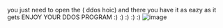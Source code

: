 you just need to open the ( ddos hoic)
and there you have it
as eazy as it gets 
ENJOY YOUR DDOS PROGRAM
:) :) :) :) :)
![image](https://github.com/rando1324/Nuker/assets/142683841/5da7ecae-d9bd-4237-9b97-0afa5fa802b1)
